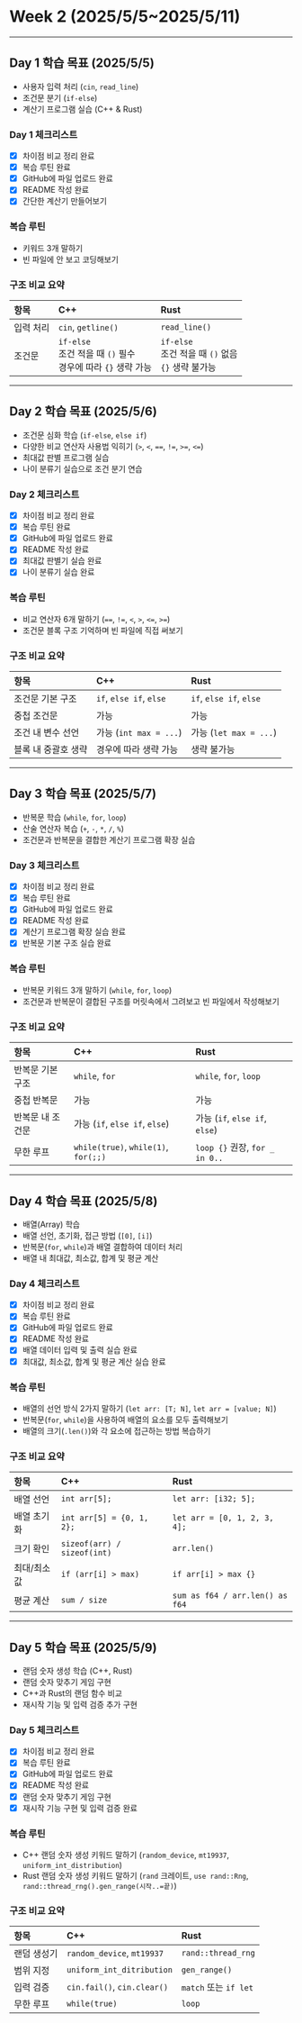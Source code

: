 # Week 2 (2025/5/5~2025/5/11)

---

## Day 1 학습 목표 (2025/5/5)
- 사용자 입력 처리 (`cin`, `read_line`)
- 조건문 분기 (`if-else`)
- 계산기 프로그램 실습 (C++ & Rust)

### Day 1 체크리스트
- [x] 차이점 비교 정리 완료 
- [x] 복습 루틴 완료 
- [x] GitHub에 파일 업로드 완료 
- [x] README 작성 완료
- [x] 간단한 계산기 만들어보기

### 복습 루틴
- 키워드 3개 말하기
- 빈 파일에 안 보고 코딩해보기

### 구조 비교 요약
| 항목 | C++ | Rust |
|:-|:-|:-|
| 입력 처리 | `cin`, `getline()` | `read_line()` |
| 조건문 | `if-else` <br> 조건 적을 때 `()` 필수 <br> 경우에 따라 `{}` 생략 가능 | `if-else` <br> 조건 적을 때 `()` 없음 <br> `{}` 생략 불가능 |

---

## Day 2 학습 목표 (2025/5/6)
- 조건문 심화 학습 (`if-else`, `else if`)
- 다양한 비교 연산자 사용법 익히기 (`>`, `<`, `==`, `!=`, `>=`, `<=`)
- 최대값 판별 프로그램 실습
- 나이 분류기 실습으로 조건 분기 연습

### Day 2 체크리스트
- [x] 차이점 비교 정리 완료 
- [x] 복습 루틴 완료 
- [x] GitHub에 파일 업로드 완료 
- [x] README 작성 완료
- [x] 최대값 판별기 실습 완료
- [x] 나이 분류기 실습 완료

### 복습 루틴
- 비교 연산자 6개 말하기 (`==`, `!=`, `<`, `>`, `<=`, `>=`)
- 조건문 블록 구조 기억하며 빈 파일에 직접 써보기

### 구조 비교 요약
| 항목 | C++ | Rust |
|:-|:-|:-|
| 조건문 기본 구조 | `if`, `else if`, `else` | `if`, `else if`, `else` |
| 중첩 조건문 | 가능 | 가능 |
| 조건 내 변수 선언 | 가능 (`int max = ...`) | 가능 (`let max = ...`) |
| 블록 내 중괄호 생략 | 경우에 따라 생략 가능 | 생략 불가능 |

---

## Day 3 학습 목표 (2025/5/7)
- 반복문 학습 (`while`, `for`, `loop`)
- 산술 연산자 복습 (`+`, `-`, `*`, `/`, `%`)
- 조건문과 반복문을 결합한 계산기 프로그램 확장 실습

### Day 3 체크리스트
- [x] 차이점 비교 정리 완료 
- [x] 복습 루틴 완료 
- [x] GitHub에 파일 업로드 완료 
- [x] README 작성 완료
- [x] 계산기 프로그램 확장 실습 완료
- [x] 반복문 기본 구조 실습 완료

### 복습 루틴
- 반복문 키워드 3개 말하기 (`while`, `for`, `loop`)
- 조건문과 반복문이 결합된 구조를 머릿속에서 그려보고 빈 파일에서 작성해보기

### 구조 비교 요약
| 항목 | C++ | Rust |
|:-|:-|:-|
| 반복문 기본 구조 | `while`, `for` | `while`, `for`, `loop` |
| 중첩 반복문 | 가능 | 가능 |
| 반복문 내 조건문 | 가능 (`if`, `else if`, `else`) | 가능 (`if`, `else if`, `else`) |
| 무한 루프 | `while(true)`, `while(1)`, `for(;;)` | `loop {}` 권장, `for _ in 0..` |

---

## Day 4 학습 목표 (2025/5/8)
- 배열(Array) 학습
- 배열 선언, 초기화, 접근 방법 (`[0]`, `[i]`)
- 반복문(`for`, `while`)과 배열 결합하여 데이터 처리
- 배열 내 최대값, 최소값, 합계 및 평균 계산

### Day 4 체크리스트
- [x] 차이점 비교 정리 완료 
- [x] 복습 루틴 완료 
- [x] GitHub에 파일 업로드 완료 
- [x] README 작성 완료
- [x] 배열 데이터 입력 및 출력 실습 완료
- [x] 최대값, 최소값, 합계 및 평균 계산 실습 완료

### 복습 루틴
- 배열의 선언 방식 2가지 말하기 (`let arr: [T; N]`, `let arr = [value; N]`)
- 반복문(`for`, `while`)을 사용하여 배열의 요소를 모두 출력해보기
- 배열의 크기(`.len()`)와 각 요소에 접근하는 방법 복습하기

### 구조 비교 요약
| 항목 | C++ | Rust |
|:-|:-|:-|
| 배열 선언 | `int arr[5];` | `let arr: [i32; 5];` |
| 배열 초기화 | `int arr[5] = {0, 1, 2};` | `let arr = [0, 1, 2, 3, 4];` |
| 크기 확인 | `sizeof(arr) / sizeof(int)` | `arr.len()` |
| 최대/최소값 | `if (arr[i] > max)` | `if arr[i] > max {}` |
| 평균 계산 | `sum / size` | `sum as f64 / arr.len() as f64` |

---

## Day 5 학습 목표 (2025/5/9)
- 랜덤 숫자 생성 학습 (C++, Rust)
- 랜덤 숫자 맞추기 게임 구현
- C++과 Rust의 랜덤 함수 비교
- 재시작 기능 및 입력 검증 추가 구현

### Day 5 체크리스트
- [x] 차이점 비교 정리 완료 
- [x] 복습 루틴 완료 
- [x] GitHub에 파일 업로드 완료 
- [x] README 작성 완료
- [x] 랜덤 숫자 맞추기 게임 구현
- [x] 재시작 기능 구현 및 입력 검증 완료

### 복습 루틴
- C++ 랜덤 숫자 생성 키워드 말하기 (`random_device`, `mt19937`, `uniform_int_distribution`)
- Rust 랜덤 숫자 생성 키워드 말하기 (`rand` 크레이트, `use rand::Rng`, `rand::thread_rng().gen_range(시작..=끝)`)

### 구조 비교 요약
| 항목 | C++ | Rust |
|:-|:-|:-|
| 랜덤 생성기 | `random_device`, `mt19937` | `rand::thread_rng` |
| 범위 지정 | `uniform_int_ditribution` | `gen_range()` |
| 입력 검증 | `cin.fail()`, `cin.clear()` | `match` 또는 `if let` |
| 무한 루프 | `while(true)` | `loop` |
